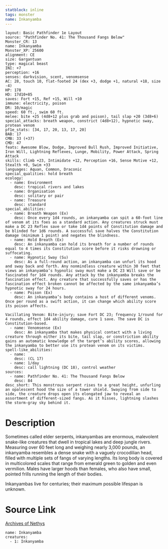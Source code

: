 ```yaml
---
statblock: inline
tags: monster
name: Inkanyamba
---
```

```statblock
layout: Basic Pathfinder 1e Layout
source: "Pathfinder No. 41: The Thousand Fangs Below"
Monster_CR: 13
name: Inkanyamba
Monster_XP: 25600
alignment: CE
size: Gargantuan
type: magical beast
INI: +7
perception: +16
senses: darkvision, scent, venomsense
AC: 28, touch 10, flat-footed 24 (dex +3, dodge +1, natural +18, size -4)
HP: 178
HD: 17d10+85
saves: Fort +15, Ref +15, Will +10
immune: electricity, poison
DR: 10/magic
speed: 60 ft., swim 60 ft.
melee: bite +25 (4d8+12 plus grab and poison), tail slap +20 (3d8+6)
special_attacks: breath weapon, constrict (4d8+12), hypnotic sway, protean venom
pf1e_stats: [34, 17, 20, 13, 17, 20]
BAB: 17
CMB: 33 (+37)
CMD: 47
feats: Awesome Blow, Dodge, Improved Bull Rush, Improved Initiative, Iron Will, Lightning Reflexes, Lunge, Mobility, Power Attack, Spring Attack
skills: Climb +23, Intimidate +12, Perception +16, Sense Motive +12, Stealth +0, Swim +33
languages: Aquan, Common, Draconic
special_qualities: hold breath
ecology:
  - name: Environment
    desc: tropical rivers and lakes
  - name: Organisation
    desc: solitary or pair
  - name: Treasure
    desc: standard
special_abilities:
  - name: Breath Weapon (Ex)
    desc: Once every 1d4 rounds, an inkanyamba can spit a 60-foot line of venom at its foes as a standard action. Any creatures struck must make a DC 23 Reflex save or take 1d4 points of Constitution damage and be blinded for 1d6 rounds. A successful save halves the Constitution damage (minimum 1 point) and negates the blindness.
  - name: Hold Breath (Ex)
    desc: An inkanyamba can hold its breath for a number of rounds equal to 4 times its Constitution score before it risks drowning or suffocating.
  - name: Hypnotic Sway (Su)
    desc: As a full-round action, an inkanyamba can unfurl its hood and sway back and forth. Any nonmindless creature within 30 feet that views an inkanyamba’s hypnotic sway must make a DC 23 Will save or be fascinated for 1d4 rounds. Any attack by the inkanyamba breaks the fascination effect. Any creature that successfully saves or has the fascination effect broken cannot be affected by the same inkanyamba’s hypnotic sway for 24 hours.
  - name: Poison (Ex)
    desc: An inkanyamba’s body contains a host of different venoms. Once per round as a swift action, it can change which ability score its poison affects.

Vacillating Venom: Bite-injury; save Fort DC 23; frequency 1/round for 4 rounds, effect 1d4 ability damage, cure 1 save. The save DC is Constitution-based.
  - name: Venomsense (Ex)
    desc: An inkanyamba that makes physical contact with a living creature through either its bite, tail slap, or constriction ability gains an automatic knowledge of the target’s ability scores, allowing the inkanyamba to better use its protean venom on its victims.
spell-like_abilities:
  - name:
    desc: (CL 17)
  - name: 1/day
    desc: call lightning (DC 18), control weather
sources:
  - name: Pathfinder No. 41: The Thousand Fangs Below
    desc: 84
desc_short: This monstrous serpent rises to a great height, unfurling an opalescent hood the size of a tower shield. Swaying from side to side, the creature drops open its elongated jaw to reveal an assortment of different-sized fangs. As it hisses, lightning slashes the storm-gray sky behind it.
```
# Description
Sometimes called elder serpents, inkanyambas are enormous, malevolent snake-like creatures that dwell in tropical lakes and deep jungle rivers. Measuring over 60 feet long and weighing nearly 3,000 pounds, an inkanyamba resembles a dense snake with a vaguely crocodilian head, filled with multiple sets of fangs of varying lengths. Its long body is covered in multicolored scales that range from emerald green to golden and even vermilion. Males have larger hoods than females, who also have small, pointed frills running the length of their bodies.

Inkanyambas live for centuries; their maximum possible lifespan is unknown.
# Source Link
[Archives of Nethys](https://aonprd.com/MonsterDisplay.aspx?ItemName=Inkanyamba)
```encounter-table
name: Inkanyamba
creatures:
  - 1: Inkanyamba
```
